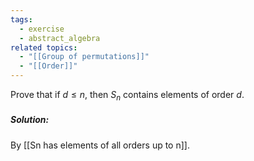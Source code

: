 ```yaml
---
tags:
  - exercise
  - abstract_algebra
related topics:
  - "[[Group of permutations]]"
  - "[[Order]]"
---
```

Prove that if $d \leq n$, then $S_n$ contains elements of order $d$.
##### Solution:
By [[Sn has elements of all orders up to n]].
